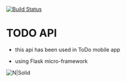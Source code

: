[![Build Status](https://travis-ci.org/joemccann/dillinger.svg?branch=master)](https://travis-ci.org/joemccann/dillinger)

# TODO API

- this api has been used in ToDo mobile app

- using Flask micro-framework

![N|Solid](https://flask.palletsprojects.com/en/1.1.x/_images/flask-logo.png)

